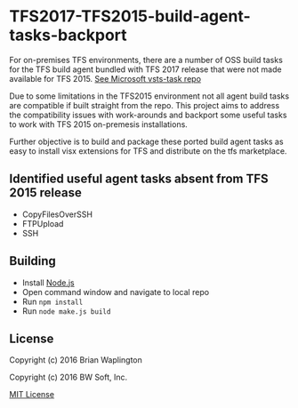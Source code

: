 # TFS2017-TFS2015-build-agent-tasks-backport

For on-premises TFS environments, there are a number of OSS build tasks for the TFS build agent bundled with TFS 2017 release that were not made available for TFS 2015. [See Microsoft vsts-task repo](https://github.com/Microsoft/vsts-tasks)

Due to some limitations in the TFS2015 environment not all agent build tasks are compatible if built straight from the repo.  This project aims to address the compatibility issues with work-arounds and backport some useful tasks to work with TFS 2015 on-premesis installations.  

Further objective is to build and package these ported build agent tasks as easy to install visx extensions for TFS and distribute on the tfs marketplace.

## Identified useful agent tasks absent from TFS 2015 release

* CopyFilesOverSSH
* FTPUpload
* SSH

## Building

* Install [Node.js](http://nodejs.org)
* Open command window and navigate to local repo
* Run `npm install`
* Run `node make.js build`


## License

Copyright (c) 2016 Brian Waplington

Copyright (c) 2016 BW Soft, Inc.

[MIT License](https://raw.githubusercontent.com/bwsoftinc/TFS2017-TFS2015-build-agent-tasks-backport/master/LICENSE)
